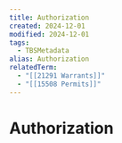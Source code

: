 ```yaml
---
title: Authorization
created: 2024-12-01
modified: 2024-12-01
tags:
  - TBSMetadata
alias: Authorization
relatedTerm:
  - "[[21291 Warrants]]"
  - "[[15508 Permits]]"
---
```

# Authorization
